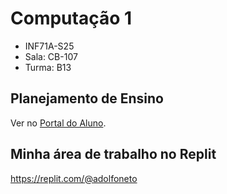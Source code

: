 # Computação 1

- INF71A-S25
- Sala: CB-107
- Turma: B13

## Planejamento de Ensino

Ver no [Portal do Aluno](https://www.utfpr.edu.br/alunos/portal-do-aluno).

## Minha área de trabalho no Replit

<https://replit.com/@adolfoneto>

